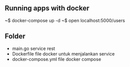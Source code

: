 ## Running apps with docker

~$ docker-compose up -d
~$ open localhost:5000/users


## Folder 

- main.go service rest
- Dockerfile file docker untuk menjalankan service
- docker-compose.yml file docker compose


